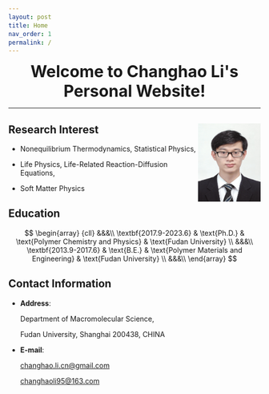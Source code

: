 ```yaml
---
layout: post
title: Home
nav_order: 1
permalink: /
---
```


<center><font size=6><b>Welcome to Changhao Li's Personal Website!</b></font></center>

---

## Research Interest <img align="right" src="/Figures/My Photo.JPG" width="125" height="156" />

- Nonequilibrium Thermodynamics, Statistical Physics,

- Life Physics, Life-Related Reaction-Diffusion Equations,

- Soft Matter Physics

## Education 
$$
\begin{array}
{cll}
  &&&\\
	\textbf{2017.9-2023.6} & \text{Ph.D.}	& \text{Polymer Chemistry and Physics} & \text{Fudan University} \\
  &&&\\
	\textbf{2013.9-2017.6} & \text{B.E.} &  \text{Polymer Materials and Engineering} &  \text{Fudan University} \\
  &&&\\
\end{array}
$$

<!--
- **2017.9-2023.6** Ph.D.,   Polymer Chemistry and Physics,      Fudan University 

- **2013.9-2017.6** B.E.,    Polymer Materials and Engineering,  Fudan University
-->

## Contact Information

- <b>Address</b>: 

  Department of Macromolecular Science,
  
  Fudan University, Shanghai 200438, CHINA
  
- <b>E-mail</b>: 

  changhao.li.cn@gmail.com
  
  changhaoli95@163.com
                  
